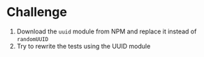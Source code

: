 # Challenge

1. Download the `uuid` module from NPM and replace it instead of `randomUUID`
2. Try to rewrite the tests using the UUID module
